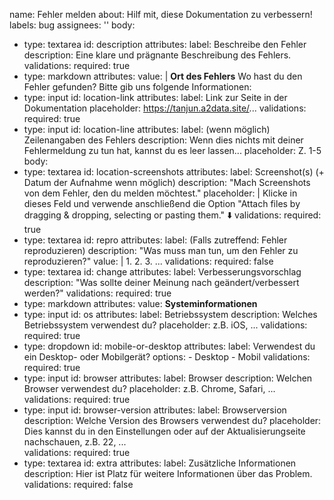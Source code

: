 name: Fehler melden
about: Hilf mit, diese Dokumentation zu verbessern!
labels: bug
assignees: ''
body:
- type: textarea
  id: description
  attributes:
    label: Beschreibe den Fehler
    description: Eine klare und prägnante Beschreibung des Fehlers.
  validations:
    required: true
- type: markdown
  attributes:
    value: |
      **Ort des Fehlers**
      Wo hast du den Fehler gefunden? Bitte gib uns folgende Informationen:
- type: input
  id: location-link
  attributes:
    label: Link zur Seite in der Dokumentation
    placeholder: https://tanjun.a2data.site/...
  validations:
    required: true
- type: input
  id: location-line
  attributes:
    label: (wenn möglich) Zeilenangaben des Fehlers
    description: Wenn dies nichts mit deiner Fehlermeldung zu tun hat, kannst du es leer lassen...
    placeholder: Z. 1-5
body:
- type: textarea
  id: location-screenshots
  attributes:
    label: Screenshot(s) (+ Datum der Aufnahme wenn möglich)
    description: "Mach Screenshots von dem Fehler, den du melden möchtest."
    placeholder: |
    Klicke in dieses Feld und verwende anschließend die Option "Attach files by dragging & dropping, selecting or pasting them."
    ⬇️
  validations:
    required: true
- type: textarea
  id: repro
  attributes:
    label: (Falls zutreffend: Fehler reproduzieren)
    description: "Was muss man tun, um den Fehler zu reproduzieren?"
    value: |
      1.
      2.
      3.
      ...
  validations:
    required: false
- type: textarea
  id: change
  attributes:
    label: Verbesserungsvorschlag
    description: "Was sollte deiner Meinung nach geändert/verbessert werden?"
  validations:
    required: true
- type: markdown
  attributes:
    value: **Systeminformationen**
- type: input
  id: os
  attributes:
    label: Betriebssystem
    description: Welches Betriebssystem verwendest du?
    placeholder: z.B. iOS, ...
  validations:
    required: true
- type: dropdown
  id: mobile-or-desktop
  attributes:
    label: Verwendest du ein Desktop- oder Mobilgerät?
    options:
      - Desktop
      - Mobil
  validations:
    required: true
- type: input
  id: browser
  attributes:
    label: Browser
    description: Welchen Browser verwendest du?
    placeholder: z.B. Chrome, Safari, ...
  validations:
    required: true
- type: input
  id: browser-version
  attributes:
    label: Browserversion
    description: Welche Version des Browsers verwendest du?
    placeholder: Dies kannst du in den Einstellungen oder auf der Aktualisierungseite nachschauen, z.B. 22, ...  
  validations:
    required: true
- type: textarea
  id: extra
  attributes:
    label: Zusätzliche Informationen
    description: Hier ist Platz für weitere Informationen über das Problem.
  validations:
    required: false
